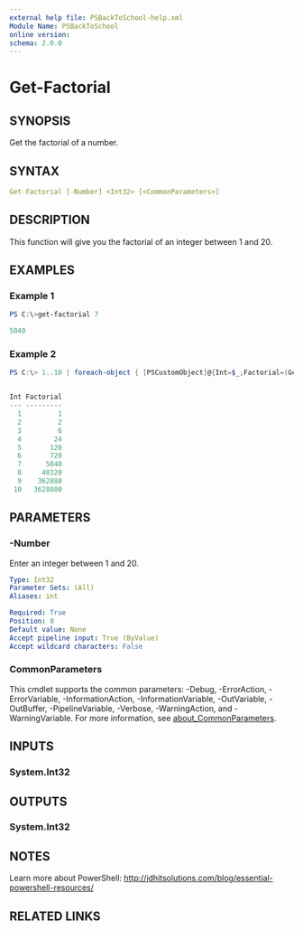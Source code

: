 ```yaml
---
external help file: PSBackToSchool-help.xml
Module Name: PSBackToSchool
online version:
schema: 2.0.0
---
```


# Get-Factorial

## SYNOPSIS

Get the factorial of a number.

## SYNTAX

```yaml
Get-Factorial [-Number] <Int32> [<CommonParameters>]
```

## DESCRIPTION

This function will give you the factorial of an integer between 1 and 20.

## EXAMPLES

### Example 1

```powershell
PS C:\>get-factorial 7

5040
```

### Example 2

```powershell
PS C:\> 1..10 | foreach-object { [PSCustomObject]@{Int=$_;Factorial=(Get-Factorial $_)}}


Int Factorial
--- ---------
  1         1
  2         2
  3         6
  4        24
  5       120
  6       720
  7      5040
  8     40320
  9    362880
 10   3628800
```

## PARAMETERS

### -Number

Enter an integer between 1 and 20.

```yaml
Type: Int32
Parameter Sets: (All)
Aliases: int

Required: True
Position: 0
Default value: None
Accept pipeline input: True (ByValue)
Accept wildcard characters: False
```

### CommonParameters

This cmdlet supports the common parameters: -Debug, -ErrorAction, -ErrorVariable, -InformationAction, -InformationVariable, -OutVariable, -OutBuffer, -PipelineVariable, -Verbose, -WarningAction, and -WarningVariable. For more information, see [about_CommonParameters](http://go.microsoft.com/fwlink/?LinkID=113216).

## INPUTS

### System.Int32

## OUTPUTS

### System.Int32

## NOTES

Learn more about PowerShell: http://jdhitsolutions.com/blog/essential-powershell-resources/

## RELATED LINKS
